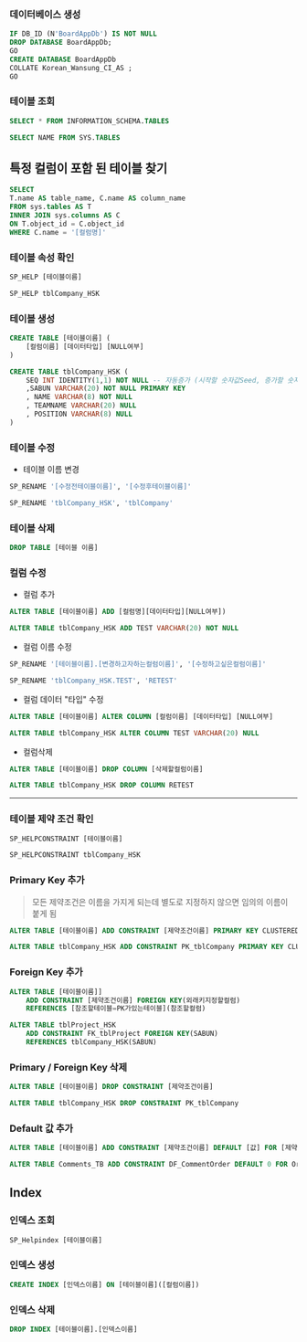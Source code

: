 ### 데이터베이스 생성
```sql
IF DB_ID (N'BoardAppDb') IS NOT NULL  
DROP DATABASE BoardAppDb;  
GO  
CREATE DATABASE BoardAppDb  
COLLATE Korean_Wansung_CI_AS ;  
GO
```


### 테이블 조회
```sql
SELECT * FROM INFORMATION_SCHEMA.TABLES

SELECT NAME FROM SYS.TABLES
```

## 특정 컬럼이 포함 된 테이블 찾기
```sql
SELECT
T.name AS table_name, C.name AS column_name
FROM sys.tables AS T
INNER JOIN sys.columns AS C
ON T.object_id = C.object_id
WHERE C.name = '[컬럼명]'
```

### 테이블 속성 확인
```sql
SP_HELP [테이블이름]
```

```sql
SP_HELP tblCompany_HSK
```

### 테이블 생성
```sql
CREATE TABLE [테이블이름] (
	[컬럼이름] [데이터타입] [NULL여부]
)
```
```sql
CREATE TABLE tblCompany_HSK (
	SEQ INT IDENTITY(1,1) NOT NULL -- 자동증가 (시작할 숫자값Seed, 증가할 숫자값)
	,SABUN VARCHAR(20) NOT NULL PRIMARY KEY
	, NAME VARCHAR(8) NOT NULL
	, TEAMNAME VARCHAR(20) NULL
	, POSITION VARCHAR(8) NULL
)
```

### 테이블 수정

- 테이블 이름 변경
```sql
SP_RENAME '[수정전테이블이름]', '[수정후테이블이름]'
```
```sql
SP_RENAME 'tblCompany_HSK', 'tblCompany'
```

### 테이블 삭제
```sql
DROP TABLE [테이블 이름]
```

### 컬럼 수정

- 컬럼 추가
```sql
ALTER TABLE [테이블이름] ADD [컬럼명][데이터타입][NULL여부])
```
```sql
ALTER TABLE tblCompany_HSK ADD TEST VARCHAR(20) NOT NULL
```

- 컬럼 이름 수정
```sql
SP_RENAME '[테이블이름].[변경하고자하는컬럼이름]', '[수정하고싶은컬럼이름]'
```
```sql
SP_RENAME 'tblCompany_HSK.TEST', 'RETEST'
```

- 컬럼 데이터 "타입" 수정
```sql
ALTER TABLE [테이블이름] ALTER COLUMN [컬럼이름] [데이터타입] [NULL여부]
```
```sql
ALTER TABLE tblCompany_HSK ALTER COLUMN TEST VARCHAR(20) NULL
```

- 컬럼삭제
```sql
ALTER TABLE [테이블이름] DROP COLUMN [삭제할컬럼이름]
```
```sql
ALTER TABLE tblCompany_HSK DROP COLUMN RETEST
```

---
### 테이블 제약 조건 확인
```sql
SP_HELPCONSTRAINT [테이블이름]
```
```sql
SP_HELPCONSTRAINT tblCompany_HSK
```

### Primary Key 추가

 > 모든 제약조건은 이름을 가지게 되는데 별도로 지정하지 않으면 임의의 이름이 붙게 됨
```sql
ALTER TABLE [테이블이름] ADD CONSTRAINT [제약조건이름] PRIMARY KEY CLUSTERED (PK지정할컬럼이름)
```
```sql
ALTER TABLE tblCompany_HSK ADD CONSTRAINT PK_tblCompany PRIMARY KEY CLUSTERED (SABUN)
```

###  Foreign Key 추가
```sql
ALTER TABLE [테이블이름]] 
	ADD CONSTRAINT [제약조건이름] FOREIGN KEY(외래키지정할컬럼) 
	REFERENCES [참조할테이블=PK가있는테이블](참조할컬럼) 
```
```sql
ALTER TABLE tblProject_HSK 
	ADD CONSTRAINT FK_tblProject FOREIGN KEY(SABUN) 
	REFERENCES tblCompany_HSK(SABUN) 
```


### Primary / Foreign Key 삭제
```sql
ALTER TABLE [테이블이름] DROP CONSTRAINT [제약조건이름]
```
```sql
ALTER TABLE tblCompany_HSK DROP CONSTRAINT PK_tblCompany
```


### Default 값 추가
```sql
ALTER TABLE [테이블이름] ADD CONSTRAINT [제약조건이름] DEFAULT [값] FOR [제약조건넣을컬럼이름]
```
```sql
ALTER TABLE Comments_TB ADD CONSTRAINT DF_CommentOrder DEFAULT 0 FOR OriginCommentNo
```

## Index

### 인덱스 조회
```sql
SP_Helpindex [테이블이름]
```

### 인덱스 생성
```sql
CREATE INDEX [인덱스이름] ON [테이블이름]([컬럼이름])
```

### 인덱스 삭제
```sql
DROP INDEX [테이블이름].[인덱스이름]
```
